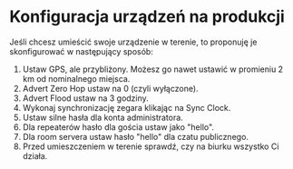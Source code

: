 # Konfiguracja urządzeń na produkcji

Jeśli chcesz umieścić swoje urządzenie w terenie, to proponuję je skonfigurować w następujący sposób:

1. Ustaw GPS, ale przybliżony. Możesz go nawet ustawić w promieniu 2 km od nominalnego miejsca.
2. Advert Zero Hop ustaw na 0 (czyli wyłączone).
3. Advert Flood ustaw na 3 godziny.
4. Wykonaj synchronizację zegara klikając na Sync Clock.
5. Ustaw silne hasła dla konta administratora.
6. Dla repeaterów hasło dla gościa ustaw jako "hello". 
7. Dla room servera ustaw hasło "hello" dla czatu publicznego. 
8. Przed umieszczeniem w terenie sprawdź, czy na biurku wszystko Ci działa. 